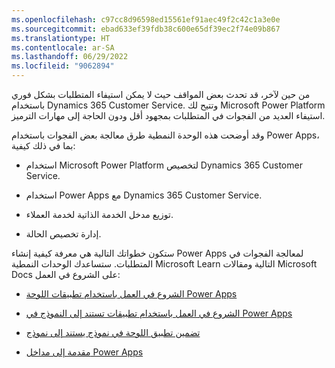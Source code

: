 ```yaml
---
ms.openlocfilehash: c97cc8d96598ed15561ef91aec49f2c42c1a3e0e
ms.sourcegitcommit: ebad633ef39fdb38c600e65df39ec2f74e09b867
ms.translationtype: HT
ms.contentlocale: ar-SA
ms.lasthandoff: 06/29/2022
ms.locfileid: "9062894"
---
```

من حين لآخر، قد تحدث بعض المواقف حيث لا يمكن استيفاء المتطلبات بشكل فوري باستخدام Dynamics 365 Customer Service. وتتيح لك Microsoft Power Platform استيفاء العديد من الفجوات في المتطلبات بمجهود أقل ودون الحاجة إلى مهارات الترميز.

وقد أوضحت هذه الوحدة النمطية طرق معالجة بعض الفجوات باستخدام Power Apps، بما في ذلك كيفية:

- استخدام Microsoft Power Platform لتخصيص Dynamics 365 Customer Service.

- استخدام Power Apps مع Dynamics 365 Customer Service.

- توزيع مدخل الخدمة الذاتية لخدمة العملاء.

- إدارة تخصيص الحالة.

ستكون خطواتك التالية هي معرفة كيفية إنشاء Power Apps لمعالجة الفجوات في المتطلبات. ستساعدك الوحدات النمطية Microsoft Learn التالية ومقالات Microsoft Docs على الشروع في العمل:

- [الشروع في العمل باستخدام تطبيقات اللوحة Power Apps](/learn/modules/get-started-with-powerapps/?azure-portal=true)

- [الشروع في العمل باستخدام تطبيقات تستند إلى النموذج في Power Apps](/learn/modules/get-started-with-model-driven-apps-in-powerapps/?azure-portal=true)

- [تضمين تطبيق اللوحة في نموذج يستند إلى نموذج](/power-apps/maker/model-driven-apps/embed-canvas-app-in-form/?azure-portal=true)

- [مقدمة إلى مداخل Power Apps](/learn/modules/intro-portals/?azure-portal=true)
